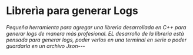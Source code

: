 # **Librerìa para generar Logs**

###### *Pequeña herramienta para agregar una librerìa desarrollada en C++ para generar logs de manera màs profesional. EL desarrollo de la librerìa està pensada para generar logs, poder verlos en una terminal en serie o poder guardarla en un archivo Json*---
